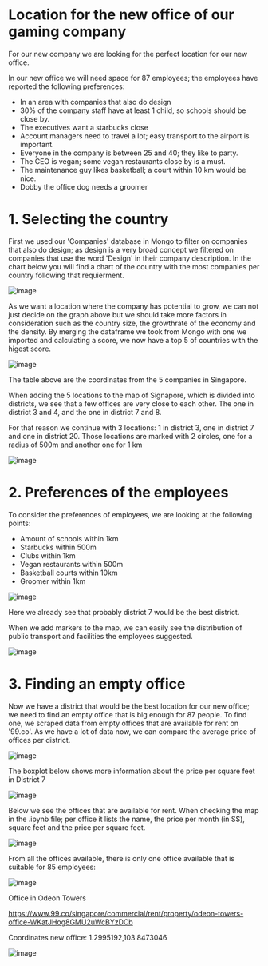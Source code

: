 # Location for the new office of our gaming company

For our new company we are looking for the perfect location for our new office.

In our new office we will need space for 87 employees; the employees have reported the following preferences:

- In an area with companies that also do design
- 30% of the company staff have at least 1 child, so schools should be close by.
- The executives want a starbucks close
- Account managers need to travel a lot; easy transport to the airport is important.
- Everyone in the company is between 25 and 40; they like to party.
- The CEO is vegan; some vegan restaurants close by is a must.
- The maintenance guy likes basketball; a court within 10 km would be nice.
- Dobby the office dog needs a groomer

# 1. Selecting the country

First we used our 'Companies' database in Mongo to filter on companies that also do design; as design is a very broad concept we filtered on companies that use the word 'Design' in their company description. In the chart below you will find a chart of the country with the most companies per country following that requierment. 

![image](https://user-images.githubusercontent.com/121023453/218573495-385f6be2-cdc1-42ae-bbdb-b231c5870abc.png)

As we want a location where the company has potential to grow, we can not just decide on the graph above but we should take more factors in consideration such as the country size, the growthrate of the economy and the density. By merging the dataframe we took from Mongo with one we imported and calculating a score, we now have a top 5 of countries with the higest score. 


![image](https://user-images.githubusercontent.com/121023453/218694886-bc9f5b0b-e3df-4c91-af2a-a9528c076bc8.png)

The table above are the coordinates from the 5 companies in Singapore. 

When adding the 5 locations to the map of Signapore, which is divided into districts, we see that a few offices are very close to each other.
The one in district 3 and 4, and the one in district 7 and 8.

For that reason we continue with 3 locations: 1 in district 3, one in district 7 and one in district 20. Those locations are marked with 2 circles, one for a radius of 500m and another one for 1 km

![image](https://user-images.githubusercontent.com/121023453/218574506-c25c31b5-80b2-4ba7-a79d-0f93dec10434.png)

# 2. Preferences of the employees

To consider the preferences of employees, we are looking at the following points:
- Amount of schools within 1km
- Starbucks within 500m
- Clubs within 1km
- Vegan restaurants within 500m
- Basketball courts within 10km
- Groomer within 1km

![image](https://user-images.githubusercontent.com/121023453/218574742-76100493-fa47-404b-93b4-a8d064d8e08e.png)

Here we already see that probably district 7 would be the best district.

When we add markers to the map, we can easily see the distribution of public transport and facilities the employees suggested.

![image](https://user-images.githubusercontent.com/121023453/218575037-c7080da4-9ad5-4571-b39e-3445198dd2fc.png)

# 3. Finding an empty office

Now we have a district that would be the best location for our new office; we need to find an empty office that is big enough for 87 people. To find one, we scraped data from empty offices that are available for rent on '99.co'. As we have a lot of data now, we can compare the average price of offices per district.

![image](https://user-images.githubusercontent.com/121023453/218575274-4b528a2d-69e6-4d1f-a9b8-7dc646d17ea1.png)

The boxplot below shows more information about the price per square feet in District 7

![image](https://user-images.githubusercontent.com/121023453/218575367-1d45b2d0-fd66-4e3e-bae4-76f6059bc3db.png)

Below we see the offices that are available for rent. When checking the map in the .ipynb file; per office it lists the name, the price per month (in S$), square feet and the price per square feet. 

![image](https://user-images.githubusercontent.com/121023453/218693794-f3dd2446-a473-4bd7-8323-ab060d308cc8.png)

From all the offices available, there is only one office available that is suitable for 85 employees:

![image](https://user-images.githubusercontent.com/121023453/218575977-4f9b38f9-e309-489c-95a2-b286906bcf55.png)

Office in Odeon Towers

https://www.99.co/singapore/commercial/rent/property/odeon-towers-office-WKatJHog8GMU2uWcBYzDCb

Coordinates new office: 1.2995192,103.8473046

![image](https://user-images.githubusercontent.com/121023453/218693981-89605b33-9b1e-4322-b21e-6b0e3fcf08bf.png)

